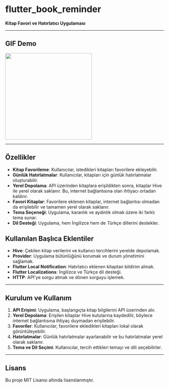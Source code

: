 # flutter_book_reminder

**Kitap Favori ve Hatırlatıcı Uygulaması**

---

## GIF Demo

<img src="https://github.com/Himera19/flutter_book_reminder/blob/master/app_preview.gif" height="275">
 

---

## Özellikler

- **Kitap Favorileme**: Kullanıcılar, istedikleri kitapları favorilere ekleyebilir.
- **Günlük Hatırlatmalar**: Kullanıcılar, kitapları için günlük hatırlatmalar oluşturabilir.
- **Yerel Depolama**: API üzerinden kitaplara erişildikten sonra, kitaplar Hive ile yerel olarak saklanır. Bu, internet bağlantısına olan ihtiyacı ortadan kaldırır.
- **Favori Kitaplar**: Favorilere eklenen kitaplar, internet bağlantısı olmadan da erişilebilir ve tamamen yerel olarak saklanır.
- **Tema Seçeneği**: Uygulama, karanlık ve aydınlık olmak üzere iki farklı tema sunar.
- **Dil Desteği**: Uygulama, hem İngilizce hem de Türkçe dillerini destekler.

## Kullanılan Başlıca Eklentiler

- **Hive**: Çekilen kitap verilerini ve kullanıcı tercihlerini yerelde depolamak.
- **Provider**: Uygulama bütünlüğünü korumak ve durum yönetimini sağlamak.
- **Flutter Local Notification**: Hatırlatıcı eklenen kitaptan bildirim almak.
- **Flutter Localizations**: İngilizce ve Türkçe dil desteği.
- **HTTP**: API'ye sorgu atmak ve dönen sorguyu işlemek.

---

## Kurulum ve Kullanım

1. **API Erişimi**: Uygulama, başlangıçta kitap bilgilerini API üzerinden alır.
2. **Yerel Depolama**: Erişilen kitaplar Hive kutularına kaydedilir, böylece internet bağlantısına ihtiyaç duymadan erişilebilir.
3. **Favoriler**: Kullanıcılar, favorilere ekledikleri kitapları lokal olarak görüntüleyebilir.
4. **Hatırlatmalar**: Günlük hatırlatmalar ayarlanabilir ve bu hatırlatmalar yerel olarak saklanır.
5. **Tema ve Dil Seçimi**: Kullanıcılar, tercih ettikleri temayı ve dili seçebilirler.

---

## Lisans

Bu proje MIT Lisansı altında lisanslanmıştır.
